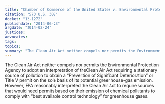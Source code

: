 ```yaml
---
title: "Chamber of Commerce of the United States v. Environmental Protection Agency"
citation: "573 U.S. 302"
docket: "12-1272"
publishdate: "2014-06-23"
argdate: "2014-02-24"
justices:
advocates:
tags:
topics:
summary: "The Clean Air Act neither compels nor permits the Environmental Protection Agency to adopt an interpretation of theClean Air Act requiring a stationary source of pollution to obtain a “Prevention of Significant Deterioration” or Title V permit on the sole basis of its potential greenhouse-gas emission. However, EPA reasonably interpreted the Clean Air Act to require sources that would need permits based on their emission of chemical pollutants to comply with “best available control technology” for greenhouse gases."
---
```

The Clean Air Act neither compels nor permits the Environmental Protection Agency to adopt an interpretation of theClean Air Act requiring a stationary source of pollution to obtain a “Prevention of Significant Deterioration” or Title V permit on the sole basis of its potential greenhouse-gas emission. However, EPA reasonably interpreted the Clean Air Act to require sources that would need permits based on their emission of chemical pollutants to comply with “best available control technology” for greenhouse gases.

